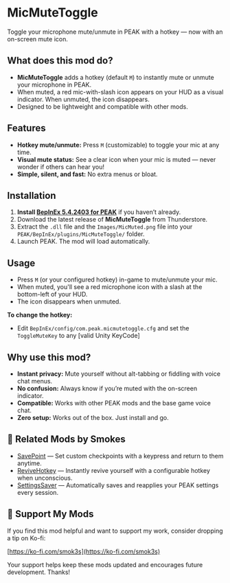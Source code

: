 # MicMuteToggle

Toggle your microphone mute/unmute in PEAK with a hotkey — now with an on-screen mute icon.


## What does this mod do?

- **MicMuteToggle** adds a hotkey (default `M`) to instantly mute or unmute your microphone in PEAK.
- When muted, a red mic-with-slash icon appears on your HUD as a visual indicator. When unmuted, the icon disappears.
- Designed to be lightweight and compatible with other mods.


## Features

- **Hotkey mute/unmute:** Press `M` (customizable) to toggle your mic at any time.
- **Visual mute status:** See a clear icon when your mic is muted — never wonder if others can hear you!
- **Simple, silent, and fast:** No extra menus or bloat.


## Installation

1. **Install [BepInEx 5.4.2403 for PEAK](https://thunderstore.io/c/peak/p/BepInEx/BepInExPack_PEAK/)** if you haven’t already.
2. Download the latest release of **MicMuteToggle** from Thunderstore.
3. Extract the `.dll` file and the `Images/MicMuted.png` file into your `PEAK/BepInEx/plugins/MicMuteToggle/` folder.
4. Launch PEAK. The mod will load automatically.


## Usage

- Press `M` (or your configured hotkey) in-game to mute/unmute your mic.
- When muted, you'll see a red microphone icon with a slash at the bottom-left of your HUD.
- The icon disappears when unmuted.

**To change the hotkey:**
- Edit `BepInEx/config/com.peak.micmutetoggle.cfg` and set the `ToggleMuteKey` to any [valid Unity KeyCode]


## Why use this mod?

- **Instant privacy:** Mute yourself without alt-tabbing or fiddling with voice chat menus.
- **No confusion:** Always know if you’re muted with the on-screen indicator.
- **Compatible:** Works with other PEAK mods and the base game voice chat.
- **Zero setup:** Works out of the box. Just install and go.


## 🔗 Related Mods by Smokes

- [SavePoint](https://thunderstore.io/c/peak/p/Smokes/SavePoint/) — Set custom checkpoints with a keypress and return to them anytime.
- [ReviveHotkey](https://thunderstore.io/c/peak/p/Smokes/ReviveHotkey/) — Instantly revive yourself with a configurable hotkey when unconscious.
- [SettingsSaver](https://thunderstore.io/c/peak/p/Smokes/SettingsSaver/) — Automatically saves and reapplies your PEAK settings every session.


## 💖 Support My Mods

If you find this mod helpful and want to support my work, consider dropping a tip on Ko-fi:

[https://ko-fi.com/smok3s](https://ko-fi.com/smok3s)

Your support helps keep these mods updated and encourages future development. Thanks!

